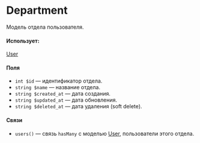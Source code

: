 # Department

Модель отдела пользователя.

#### Использует:

[User](/app/Models/User/User.md)

#### Поля

* `int $id` — идентификатор отдела.
* `string $name` — название отдела.
* `string $created_at` — дата создания.
* `string $updated_at` — дата обновления.
* `string $deleted_at` — дата удаления (soft delete).

#### Связи

* `users()` — связь `hasMany` с моделью [User](/app/Models/User/User.md), пользователи этого отдела.
